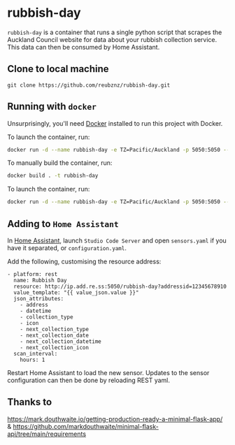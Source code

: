 # rubbish-day

`rubbish-day` is a container that runs a single python script that scrapes the Auckland Council website for data about your rubbish collection service. This data can then be consumed by Home Assistant.


## Clone to local machine

```
git clone https://github.com/reubznz/rubbish-day.git
```


## Running with `docker`

Unsurprisingly, you'll need [Docker](https://www.docker.com) 
installed to run this project with Docker. 

To launch the container, run:

```bash
docker run -d --name rubbish-day -e TZ=Pacific/Auckland -p 5050:5050 --restart unless-stopped ghcr.io/reubznz/rubbish-day
```

To manually build the container, run:

```bash
docker build . -t rubbish-day
```

To launch the container, run:

```bash
docker run -d --name rubbish-day -e TZ=Pacific/Auckland -p 5050:5050 --restart unless-stopped rubbish-day
```


## Adding to `Home Assistant`

In [Home Assistant](https://www.home-assistant.io/), launch `Studio Code Server` and open `sensors.yaml` if you have it separated, or `configuration.yaml`.

Add the following, customising the resource address:

```
- platform: rest
  name: Rubbish Day
  resource: http://ip.add.re.ss:5050/rubbish-day?addressid=12345678910
  value_template: "{{ value_json.value }}"
  json_attributes:
    - address
    - datetime
    - collection_type
    - icon
    - next_collection_type
    - next_collection_date
    - next_collection_datetime
    - next_collection_icon
  scan_interval:
    hours: 1
```

Restart Home Assistant to load the new sensor. Updates to the sensor configuration can then be done by reloading REST yaml.

## Thanks to

https://mark.douthwaite.io/getting-production-ready-a-minimal-flask-app/ & https://github.com/markdouthwaite/minimal-flask-api/tree/main/requirements
